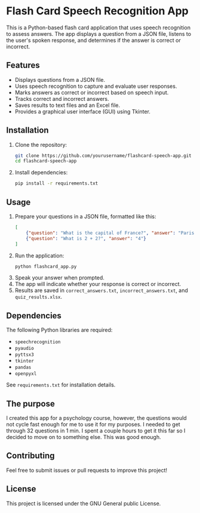 # Flash Card Speech Recognition App

This is a Python-based flash card application that uses speech recognition to assess answers. The app displays a question from a JSON file, listens to the user's spoken response, and determines if the answer is correct or incorrect.

## Features
- Displays questions from a JSON file.
- Uses speech recognition to capture and evaluate user responses.
- Marks answers as correct or incorrect based on speech input.
- Tracks correct and incorrect answers.
- Saves results to text files and an Excel file.
- Provides a graphical user interface (GUI) using Tkinter.

## Installation

1. Clone the repository:
   ```bash
   git clone https://github.com/yourusername/flashcard-speech-app.git
   cd flashcard-speech-app
   ```
2. Install dependencies:
   ```bash
   pip install -r requirements.txt
   ```

## Usage

1. Prepare your questions in a JSON file, formatted like this:
   ```json
   [
       {"question": "What is the capital of France?", "answer": "Paris"},
       {"question": "What is 2 + 2?", "answer": "4"}
   ]
   ```
2. Run the application:
   ```bash
   python flashcard_app.py
   ```
3. Speak your answer when prompted.
4. The app will indicate whether your response is correct or incorrect.
5. Results are saved in `correct_answers.txt`, `incorrect_answers.txt`, and `quiz_results.xlsx`.

## Dependencies

The following Python libraries are required:
- `speechrecognition`
- `pyaudio`
- `pyttsx3`
- `tkinter`
- `pandas`
- `openpyxl`


See `requirements.txt` for installation details.

## The purpose

I created this app for a psychology course, however, the questions would not cycle fast enough for me to use it for my purposes. I needed to get through 32 questions in 1 min. I spent a couple hours to get it this far so I decided to move on to something else. This was good enough.


## Contributing
Feel free to submit issues or pull requests to improve this project!

## License
This project is licensed under the GNU General public License.

